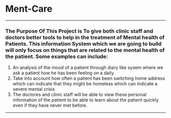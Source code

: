 # Ment-Care
---
### The Purpose Of This Project is To give both clinic staff and doctors better tools to help in the treatment of Mental health of Patients. This information System which we are going to build will only focus on things that are related to the mental health of the patient. Some examples can include:
  1. An analysis of the mood of a patient through diary like sysem where we ask a patient how he has been feeling on a daily.
  1. Take into account how often a patient has been switching home address which can indicate that they might be homeless which can indicate a severe     mental crisis
  1. The doctores and clinic staff will be able to view these personal information of the patient to be able to learn about the patient quickly even if they have never met before.
  
---

```





